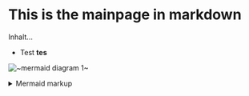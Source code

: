 # This is the mainpage in markdown


Inhalt...
* Test **tes**

<!-- generated by mermaid compile action - START -->
![~mermaid diagram 1~](/images/docs_mainpage-md-1.svg)
<details>
  <summary>Mermaid markup</summary>

```mermaid
graph TD;
    A-->B;
    C-->D;
    B-->D;
```

</details>
<!-- generated by mermaid compile action - END -->


